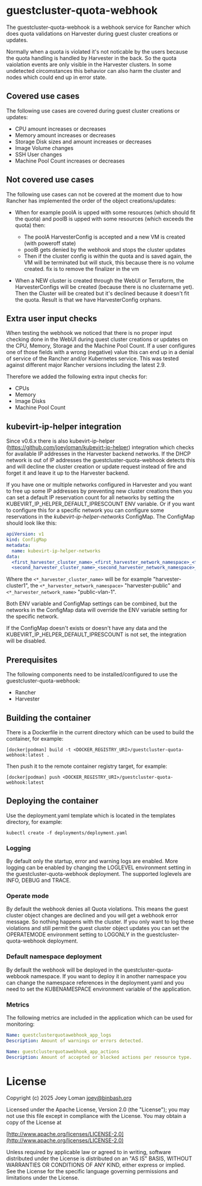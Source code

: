 # guestcluster-quota-webhook

The guestcluster-quota-webhook is a webhook service for Rancher which does quota validations on Harvester during guest cluster creations or updates.

Normally when a quota is violated it's not noticable by the users because the quota handling is handled by Harvester in the back. So the quota vaiolation events are only visible in the Harvester clusters. In some undetected circomstances this behavior can also harm the cluster and nodes which could end up in error state.

## Covered use cases

The following use cases are covered during guest cluster creations or updates:

- CPU amount increases or decreases
- Memory amount increases or decreases
- Storage Disk sizes and amount increases or decreases
- Image Volume changes
- SSH User changes
- Machine Pool Count increases or decreases

## Not covered use cases

The following use cases can not be covered at the moment due to how Rancher has implemented the order of the object creations/updates:

- When for example poolA is upped with some resources (which should fit the quota) and poolB is upped with some resources (which exceeds the quota) then:
   - The poolA HarvesterConfig is accepted and a new VM is created (with poweroff state)
   - poolB gets denied by the webhook and stops the cluster updates
   - Then if the cluster config is within the quota and is saved again, the VM will be terminated but will stuck, this because there is no volume created. fix is to remove the finalizer in the vm

- When a NEW cluster is created through the WebUI or Terraform, the HarvesterConfigs will be created (because there is no clustername yet). Then the Cluster will be created but it's declined because it doesn't fit the quota. Result is that we have HarvesterConfig orphans.

## Extra user input checks

When testing the webhook we noticed that there is no proper input checking done in the WebUI during quest cluster creations or updates on the CPU, Memory, Storage and the Machine Pool Count. If a user configures one of those fields with a wrong (negative) value this can end up in a denial of service of the Rancher and/or Kubernetes service. This was tested against different major Rancher versions including the latest 2.9.

Therefore we added the following extra input checks for:

- CPUs
- Memory
- Image Disks
- Machine Pool Count

## kubevirt-ip-helper integration

Since v0.6.x there is also kubevirt-ip-helper (https://github.com/joeyloman/kubevirt-ip-helper) integration which checks for available IP addresses in the Harvester backend networks. If the DHCP network is out of IP addresses the guestcluster-quota-webhook detects this and will decline the cluster creation or update request instead of fire and forget it and leave it up to the Harvester backend.

If you have one or multiple networks configured in Harvester and you want to free up some IP addresses by preventing new cluster creations then you can set a default IP reservation count for all networks by setting the KUBEVIRT_IP_HELPER_DEFAULT_IPRESCOUNT ENV variable. Or if you want to configure this for a specific network you can configure some reservations in the *kubevirt-ip-helper-networks* ConfigMap. The ConfigMap should look like this:

```YAML
apiVersion: v1
kind: ConfigMap
metadata:
  name: kubevirt-ip-helper-networks
data:
  <first_harvester_cluster_name>_<first_harvester_network_namespace>_<first_harvester_network_name>: "<ip reservation count>"
  <second_harvester_cluster_name>_<second_harvester_network_namespace>_<second_harvester_network_name>: "<ip reservation count>"
```

Where the `<*_harvester_cluster_name>` will be for example "harvester-cluster1", the `<*_harvester_network_namespace>` "harvester-public" and `<*_harvester_network_name>` "public-vlan-1".

Both ENV variable and ConfigMap settings can be combined, but the networks in the ConfigMap data will override the ENV variable setting for the specific network.

If the ConfigMap doesn't exists or doesn't have any data and the KUBEVIRT_IP_HELPER_DEFAULT_IPRESCOUNT is not set, the integration will be disabled.

## Prerequisites

The following components need to be installed/configured to use the guestcluster-quota-webhook:

* Rancher
* Harvester

## Building the container

There is a Dockerfile in the current directory which can be used to build the container, for example:

```SH
[docker|podman] build -t <DOCKER_REGISTRY_URI>/guestcluster-quota-webhook:latest .
```

Then push it to the remote container registry target, for example:

```SH
[docker|podman] push <DOCKER_REGISTRY_URI>/guestcluster-quota-webhook:latest
```

## Deploying the container

Use the deployment.yaml template which is located in the templates directory, for example:

```SH
kubectl create -f deployments/deployment.yaml
```

### Logging

By default only the startup, error and warning logs are enabled. More logging can be enabled by changing the LOGLEVEL environment setting in the guestcluster-quota-webhook deployment. The supported loglevels are INFO, DEBUG and TRACE.

### Operate mode

By default the webhook denies all Quota violations. This means the guest cluster object changes are declined and you will get a webhook error message. So nothing happens with the cluster. If you only want to log these violations and still permit the guest cluster object updates you can set the OPERATEMODE environment setting to LOGONLY in the guestcluster-quota-webhook deployment.

### Default namespace deployment

By default the webhook will be deployed in the questcluster-quota-webbook namespace. If you want to deploy it in another namespace you can change the namespace references in the deployment.yaml and you need to set the KUBENAMESPACE environment variable of the application.

### Metrics

The following metrics are included in the application which can be used for monitoring:

```YAML
Name: questclusterquotawebhook_app_logs
Description: Amount of warnings or errors detected.
```

```YAML
Name: guestclusterquotawebhook_app_actions
Description: Amount of accepted or blocked actions per resource type.
```

# License

Copyright (c) 2025 Joey Loman <joey@binbash.org>

Licensed under the Apache License, Version 2.0 (the "License");
you may not use this file except in compliance with the License.
You may obtain a copy of the License at

[http://www.apache.org/licenses/LICENSE-2.0](http://www.apache.org/licenses/LICENSE-2.0)

Unless required by applicable law or agreed to in writing, software
distributed under the License is distributed on an "AS IS" BASIS,
WITHOUT WARRANTIES OR CONDITIONS OF ANY KIND, either express or implied.
See the License for the specific language governing permissions and
limitations under the License.

